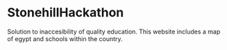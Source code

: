 # StonehillHackathon
Solution to inaccesibility of quality education.
This website includes a map of egypt and schools within the country.